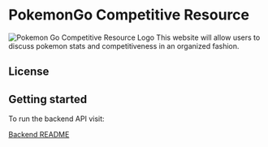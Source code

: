 # PokemonGo Competitive Resource
![Pokemon Go Competitive Resource Logo](README_Images/pokemonGoCompetitiveResource.PNG )
This website will allow users to discuss pokemon stats and competitiveness
in an organized fashion.


## License



## Getting started



To run the backend API visit: 

[Backend README](backend/pokemonGoComp/README.md)
